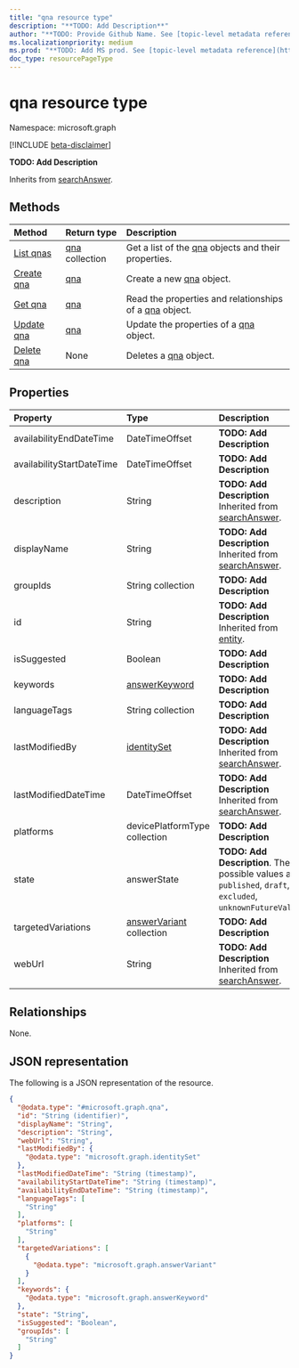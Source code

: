 ```yaml
---
title: "qna resource type"
description: "**TODO: Add Description**"
author: "**TODO: Provide Github Name. See [topic-level metadata reference](https://msgo.azurewebsites.net/add/document/guidelines/metadata.html#topic-level-metadata)**"
ms.localizationpriority: medium
ms.prod: "**TODO: Add MS prod. See [topic-level metadata reference](https://msgo.azurewebsites.net/add/document/guidelines/metadata.html#topic-level-metadata)**"
doc_type: resourcePageType
---
```


# qna resource type

Namespace: microsoft.graph

[!INCLUDE [beta-disclaimer](../../includes/beta-disclaimer.md)]

**TODO: Add Description**


Inherits from [searchAnswer](../resources/searchanswer.md).

## Methods
|Method|Return type|Description|
|:---|:---|:---|
|[List qnas](../api/qna-list.md)|[qna](../resources/qna.md) collection|Get a list of the [qna](../resources/qna.md) objects and their properties.|
|[Create qna](../api/qna-post-qnas.md)|[qna](../resources/qna.md)|Create a new [qna](../resources/qna.md) object.|
|[Get qna](../api/qna-get.md)|[qna](../resources/qna.md)|Read the properties and relationships of a [qna](../resources/qna.md) object.|
|[Update qna](../api/qna-update.md)|[qna](../resources/qna.md)|Update the properties of a [qna](../resources/qna.md) object.|
|[Delete qna](../api/qna-delete.md)|None|Deletes a [qna](../resources/qna.md) object.|

## Properties
|Property|Type|Description|
|:---|:---|:---|
|availabilityEndDateTime|DateTimeOffset|**TODO: Add Description**|
|availabilityStartDateTime|DateTimeOffset|**TODO: Add Description**|
|description|String|**TODO: Add Description** Inherited from [searchAnswer](../resources/searchanswer.md).|
|displayName|String|**TODO: Add Description** Inherited from [searchAnswer](../resources/searchanswer.md).|
|groupIds|String collection|**TODO: Add Description**|
|id|String|**TODO: Add Description** Inherited from [entity](../resources/entity.md).|
|isSuggested|Boolean|**TODO: Add Description**|
|keywords|[answerKeyword](../resources/answerkeyword.md)|**TODO: Add Description**|
|languageTags|String collection|**TODO: Add Description**|
|lastModifiedBy|[identitySet](../resources/identityset.md)|**TODO: Add Description** Inherited from [searchAnswer](../resources/searchanswer.md).|
|lastModifiedDateTime|DateTimeOffset|**TODO: Add Description** Inherited from [searchAnswer](../resources/searchanswer.md).|
|platforms|devicePlatformType collection|**TODO: Add Description**|
|state|answerState|**TODO: Add Description**. The possible values are: `published`, `draft`, `excluded`, `unknownFutureValue`.|
|targetedVariations|[answerVariant](../resources/answervariant.md) collection|**TODO: Add Description**|
|webUrl|String|**TODO: Add Description** Inherited from [searchAnswer](../resources/searchanswer.md).|

## Relationships
None.

## JSON representation
The following is a JSON representation of the resource.
<!-- {
  "blockType": "resource",
  "keyProperty": "id",
  "@odata.type": "microsoft.graph.qna",
  "baseType": "microsoft.graph.searchAnswer",
  "openType": false
}
-->
``` json
{
  "@odata.type": "#microsoft.graph.qna",
  "id": "String (identifier)",
  "displayName": "String",
  "description": "String",
  "webUrl": "String",
  "lastModifiedBy": {
    "@odata.type": "microsoft.graph.identitySet"
  },
  "lastModifiedDateTime": "String (timestamp)",
  "availabilityStartDateTime": "String (timestamp)",
  "availabilityEndDateTime": "String (timestamp)",
  "languageTags": [
    "String"
  ],
  "platforms": [
    "String"
  ],
  "targetedVariations": [
    {
      "@odata.type": "microsoft.graph.answerVariant"
    }
  ],
  "keywords": {
    "@odata.type": "microsoft.graph.answerKeyword"
  },
  "state": "String",
  "isSuggested": "Boolean",
  "groupIds": [
    "String"
  ]
}
```

